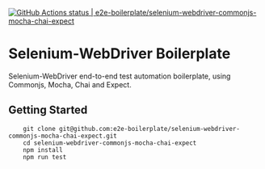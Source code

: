 [![GitHub Actions status | e2e-boilerplate/selenium-webdriver-commonjs-mocha-chai-expect](https://github.com/e2e-boilerplate/selenium-webdriver-commonjs-mocha-chai-expect/workflows/selenium-webdriver-commonjs-mocha-chai-expect/badge.svg)](https://github.com/e2e-boilerplate/selenium-webdriver-commonjs-mocha-chai-expect/actions?workflow=selenium-webdriver-commonjs-mocha-chai-expect)
    
# Selenium-WebDriver Boilerplate
    
Selenium-WebDriver end-to-end test automation boilerplate, using Commonjs, Mocha, Chai and Expect.
    
## Getting Started
    	git clone git@github.com:e2e-boilerplate/selenium-webdriver-commonjs-mocha-chai-expect.git
    	cd selenium-webdriver-commonjs-mocha-chai-expect
    	npm install
    	npm run test